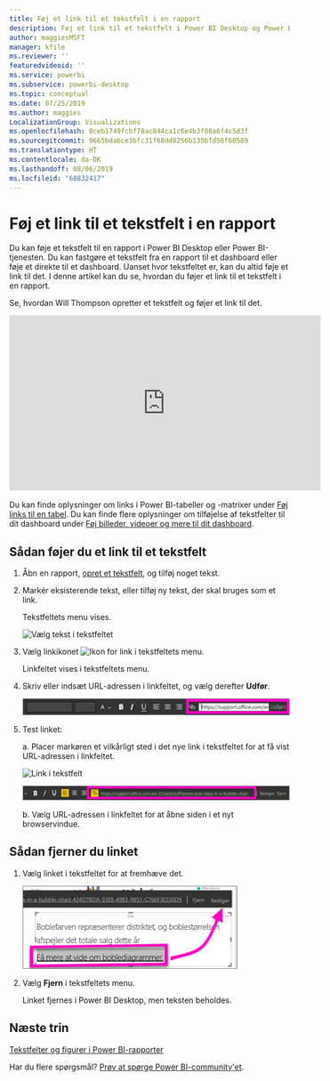 ```yaml
---
title: Føj et link til et tekstfelt i en rapport
description: Føj et link til et tekstfelt i Power BI Desktop og Power BI-tjenesten
author: maggiesMSFT
manager: kfile
ms.reviewer: ''
featuredvideoid: ''
ms.service: powerbi
ms.subservice: powerbi-desktop
ms.topic: conceptual
ms.date: 07/25/2019
ms.author: maggies
LocalizationGroup: Visualizations
ms.openlocfilehash: 0ceb1749fcbf78ac844ca1c6e4b3f08a6f4c5d3f
ms.sourcegitcommit: 9665bdabce3bfc31f68dd8256b135bfd56f60589
ms.translationtype: HT
ms.contentlocale: da-DK
ms.lasthandoff: 08/06/2019
ms.locfileid: "68832417"
---
```

# <a name="add-a-hyperlink-to-a-text-box-in-a-report"></a>Føj et link til et tekstfelt i en rapport
Du kan føje et tekstfelt til en rapport i Power BI Desktop eller Power BI-tjenesten. Du kan fastgøre et tekstfelt fra en rapport til et dashboard eller føje et direkte til et dashboard. Uanset hvor tekstfeltet er, kan du altid føje et link til det. I denne artikel kan du se, hvordan du føjer et link til et tekstfelt i en rapport. 


Se, hvordan Will Thompson opretter et tekstfelt og føjer et link til det. 

<iframe width="560" height="315" src="https://www.youtube.com/embed/_3q6VEBhGew#t=0m55s" frameborder="0" allowfullscreen></iframe>

Du kan finde oplysninger om links i Power BI-tabeller og -matrixer under [Føj links til en tabel](power-bi-hyperlinks-in-tables.md). Du kan finde flere oplysninger om tilføjelse af tekstfelter til dit dashboard under [Føj billeder, videoer og mere til dit dashboard](service-dashboard-add-widget.md). 

## <a name="to-add-a-hyperlink-to-a-text-box"></a>Sådan føjer du et link til et tekstfelt
1. Åbn en rapport, [opret et tekstfelt](power-bi-reports-add-text-and-shapes.md), og tilføj noget tekst. 
2. Markér eksisterende tekst, eller tilføj ny tekst, der skal bruges som et link. 

   Tekstfeltets menu vises.
   
   ![Vælg tekst i tekstfeltet](media/service-add-hyperlink-to-text-box/power-bi-hyperlink-new.png)
3. Vælg linkikonet ![Ikon for link](media/service-add-hyperlink-to-text-box/power-bi-hyperlink-icon.png) i tekstfeltets menu.

   Linkfeltet vises i tekstfeltets menu.

4. Skriv eller indsæt URL-adressen i linkfeltet, og vælg derefter **Udfør**.
   
   ![Skriv eller indsæt URL-adressen i linkfeltet](media/service-add-hyperlink-to-text-box/power-bi-add-link.png)
5. Test linket:  

   a. Placer markøren et vilkårligt sted i det nye link i tekstfeltet for at få vist URL-adressen i linkfeltet.  
     
      ![Link i tekstfelt](media/service-add-hyperlink-to-text-box/power-bi-test-link.png)
   
      ![URL-adresse i linkfelt](media/service-add-hyperlink-to-text-box/power-bi-hyperlink-edit.png)

   b. Vælg URL-adressen i linkfeltet for at åbne siden i et nyt browservindue.

## <a name="to-remove-the-hyperlink"></a>Sådan fjerner du linket
1. Vælg linket i tekstfeltet for at fremhæve det.
   
     ![Fjern linket](media/service-add-hyperlink-to-text-box/power-bi-hyperlink-remove.png)
2. Vælg **Fjern** i tekstfeltets menu. 

   Linket fjernes i Power BI Desktop, men teksten beholdes.

## <a name="next-steps"></a>Næste trin
[Tekstfelter og figurer i Power BI-rapporter](power-bi-reports-add-text-and-shapes.md)

Har du flere spørgsmål? [Prøv at spørge Power BI-community'et](http://community.powerbi.com/).


